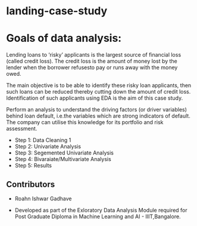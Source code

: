 # landing-case-study
# Goals of data analysis:
Lending loans to ‘risky’ applicants is the largest source of financial loss (called credit loss). The credit loss is the amount of money lost by the lender 
when the borrower refusesto pay or runs away with the money owed.  

The main objective is to be able to identify these risky loan applicants, 
then such loans can be reduced thereby cutting down the amount of credit loss. 
Identification of such applicants using EDA is the aim of this case study.   

Perform an analysis to understand the driving factors (or driver variables)
behind loan default, i.e.the variables which are strong indicators of default.  
The company can utilise this knowledge for its portfolio and risk assessment. 

* Step 1: Data Cleaning 1
* Step 2: Univariate Analysis
* Step 3: Segemented Univariate Analysis
* Step 4: Bivaraiate/Multivariate Analysis
* Step 5: Results

## Contributors
* Roahn Ishwar Gadhave

* Developed as part of the Exloratory Data Analysis Module required for Post Graduate Diploma in Machine Learning and AI - IIIT,Bangalore.
